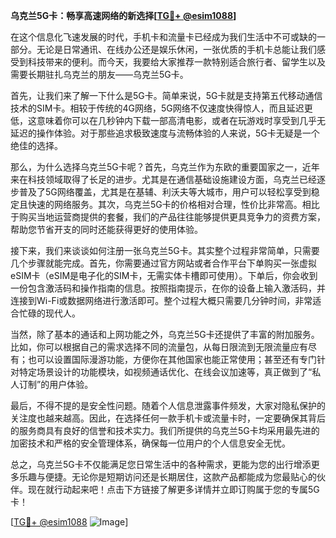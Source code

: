 **乌克兰5G卡：畅享高速网络的新选择[[TG💪+ @esim1088](https://t.me/s/esim1088)]**

在这个信息化飞速发展的时代，手机卡和流量卡已经成为我们生活中不可或缺的一部分。无论是日常通讯、在线办公还是娱乐休闲，一张优质的手机卡总能让我们感受到科技带来的便利。而今天，我要给大家推荐一款特别适合旅行者、留学生以及需要长期驻扎乌克兰的朋友——乌克兰5G卡。

首先，让我们来了解一下什么是5G卡。简单来说，5G卡就是支持第五代移动通信技术的SIM卡。相较于传统的4G网络，5G网络不仅速度快得惊人，而且延迟更低，这意味着你可以在几秒钟内下载一部高清电影，或者在玩游戏时享受到几乎无延迟的操作体验。对于那些追求极致速度与流畅体验的人来说，5G卡无疑是一个绝佳的选择。

那么，为什么选择乌克兰5G卡呢？首先，乌克兰作为东欧的重要国家之一，近年来在科技领域取得了长足的进步。尤其是在通信基础设施建设方面，乌克兰已经逐步普及了5G网络覆盖，尤其是在基辅、利沃夫等大城市，用户可以轻松享受到稳定且快速的网络服务。其次，乌克兰5G卡的价格相对合理，性价比非常高。相比于购买当地运营商提供的套餐，我们的产品往往能够提供更具竞争力的资费方案，帮助您节省开支的同时还能获得更好的使用体验。

接下来，我们来谈谈如何注册一张乌克兰5G卡。其实整个过程非常简单，只需要几个步骤就能完成。首先，你需要通过官方网站或者合作平台下单购买一张虚拟eSIM卡（eSIM是电子化的SIM卡，无需实体卡槽即可使用）。下单后，你会收到一份包含激活码和操作指南的信息。按照指南提示，在你的设备上输入激活码，并连接到Wi-Fi或数据网络进行激活即可。整个过程大概只需要几分钟时间，非常适合忙碌的现代人。

当然，除了基本的通话和上网功能之外，乌克兰5G卡还提供了丰富的附加服务。比如，你可以根据自己的需求选择不同的流量包，从每日限流到无限流量应有尽有；也可以设置国际漫游功能，方便你在其他国家也能正常使用；甚至还有专门针对特定场景设计的功能模块，如视频通话优化、在线会议加速等，真正做到了“私人订制”的用户体验。

最后，不得不提的是安全性问题。随着个人信息泄露事件频发，大家对隐私保护的关注度也越来越高。因此，在选择任何一款手机卡或流量卡时，一定要确保其背后的服务商具有良好的信誉和技术实力。我们所提供的乌克兰5G卡均采用最先进的加密技术和严格的安全管理体系，确保每一位用户的个人信息安全无忧。

总之，乌克兰5G卡不仅能满足您日常生活中的各种需求，更能为您的出行增添更多乐趣与便捷。无论你是短期访问还是长期居住，这款产品都能成为您最贴心的伙伴。现在就行动起来吧！点击下方链接了解更多详情并立即订购属于您的专属5G卡！

[[TG💪+ @esim1088](https://t.me/s/esim1088) ![Image](https://i.postimg.cc/4NQfJmqS/Snipaste-2025-05-13-00-14-12.png)]